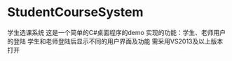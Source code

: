 # StudentCourseSystem
学生选课系统
这是一个简单的C#桌面程序的demo
实现的功能：学生、老师用户的登陆
学生和老师登陆后显示不同的用户界面及功能
需采用VS2013及以上版本打开
